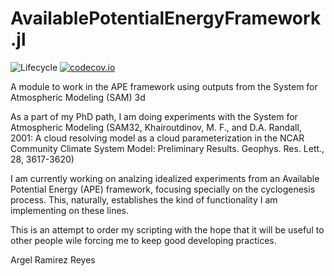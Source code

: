 # AvailablePotentialEnergyFramework.jl

<!--![Lifecycle](https://img.shields.io/badge/lifecycle-experimental-orange.svg) -->
![Lifecycle](https://img.shields.io/badge/lifecycle-maturing-blue.svg)<!--
![Lifecycle](https://img.shields.io/badge/lifecycle-stable-green.svg)
![Lifecycle](https://img.shields.io/badge/lifecycle-retired-orange.svg)
![Lifecycle](https://img.shields.io/badge/lifecycle-archived-red.svg)
![Lifecycle](https://img.shields.io/badge/lifecycle-dormant-blue.svg) -->
[![codecov.io](http://codecov.io/github/aramirezreyes/AvailablePotentialEnergyFramework.jl/coverage.svg?branch=master)](http://codecov.io/github/aramirezreyes/AvailablePotentialEnergyFramework.jl?branch=dev)


A module to work in the APE framework using outputs from the System for Atmospheric Modeling (SAM) 3d

As a part of my PhD path, I am doing experiments with the System for Atmospheric Modeling (SAM32, Khairoutdinov, M. F., and D.A. Randall, 2001: A cloud resolving model as a cloud parameterization in the NCAR Community Climate System Model: Preliminary Results. Geophys. Res. Lett., 28, 3617-3620)

I am currently working on analzing idealized experiments from an Available Potential Energy (APE) framework, focusing specially on the cyclogenesis process. 
This, naturally, establishes the kind of functionality I am implementing on these lines.

This is an attempt to order my scripting with the hope that it will be useful to other people wile forcing me to keep good developing practices.

Argel Ramirez Reyes

